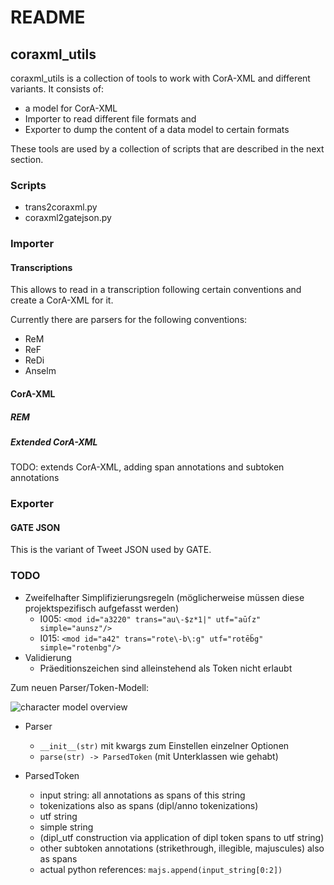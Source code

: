 # README #

## coraxml_utils

coraxml_utils is a collection of tools to work with CorA-XML and different variants.
It consists of:

- a model for CorA-XML
- Importer to read different file formats and 
- Exporter to dump the content of a data model to certain formats 

These tools are used by a collection of scripts that are described in the next section.

### Scripts

- trans2coraxml.py
- coraxml2gatejson.py

### Importer

#### Transcriptions

This allows to read in a transcription following certain conventions and create a
CorA-XML for it.

Currently there are parsers for the following conventions:

- ReM
- ReF
- ReDi
- Anselm

#### CorA-XML

##### REM
##### Extended CorA-XML

TODO:
extends CorA-XML, adding span annotations and subtoken annotations


### Exporter

#### GATE JSON

This is the variant of Tweet JSON used by GATE.


### TODO

* Zweifelhafter Simplifizierungsregeln (möglicherweise müssen diese projektspezifisch
aufgefasst werden)
	* I005: `<mod id="a3220" trans="au\-$z*1|" utf="aūſz" simple="aunsz"/>`
	* I015: `<mod id="a42" trans="rote\-b\:g" utf="rotēb̈g" simple="rotenbg"/>`
* Validierung
	* Präeditionszeichen sind alleinstehend als Token nicht erlaubt


Zum neuen Parser/Token-Modell:

![character model overview](uebersicht.png)


* Parser
	- `__init__(str)` mit kwargs zum Einstellen einzelner Optionen
	- `parse(str) -> ParsedToken` (mit Unterklassen wie gehabt)

* ParsedToken
	- input string: all annotations as spans of this string
	- tokenizations also as spans (dipl/anno tokenizations)
	- utf string
	- simple string
	- (dipl_utf construction via application of dipl token spans to utf string)
	- other subtoken annotations (strikethrough, illegible, majuscules) also as spans
	- actual python references: `majs.append(input_string[0:2])`